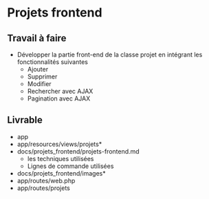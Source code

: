 # Projets frontend

## Travail à faire

- Développer la partie front-end de la classe projet en intégrant les fonctionnalités suivantes
  - Ajouter
  - Supprimer
  - Modifier
  - Rechercher avec AJAX
  - Pagination avec AJAX

## Livrable

- app
- app/resources/views/projets*
- docs/projets_frontend/projets-frontend.md
  - les techniques utilisées
  - Lignes de commande utilisées
- docs/projets_frontend/images*
- app/routes/web.php
- app/routes/projets
